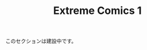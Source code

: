 ﻿---
layout: post-ea

title: Extreme Comics 1
meta: Extreme Comics 1
logo: S.jpg
order: 2

category: comics

lang: jp
ref: first_comics
---

このセクションは建設中です。

